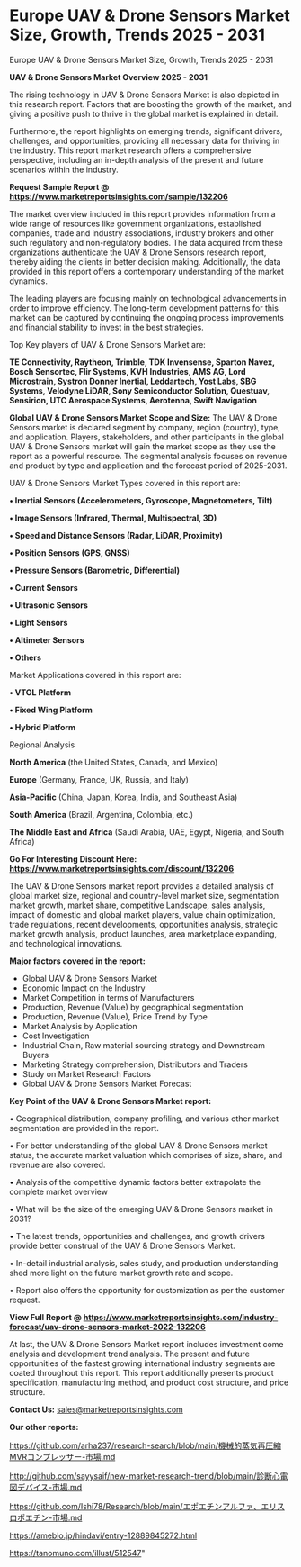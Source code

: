 # Europe UAV & Drone Sensors Market Size, Growth, Trends 2025 - 2031
Europe UAV & Drone Sensors Market Size, Growth, Trends 2025 - 2031

<Strong> UAV & Drone Sensors Market Overview 2025 - 2031</strong>

The rising technology in UAV & Drone Sensors Market is also depicted in this research report. Factors that are boosting the growth of the market, and giving a positive push to thrive in the global market is explained in detail.

Furthermore, the report highlights on emerging trends, significant drivers, challenges, and opportunities, providing all necessary data for thriving in the industry. This report market research offers a comprehensive perspective, including an in-depth analysis of the present and future scenarios within the industry.

<strong>Request Sample Report @ <a href=https://www.marketreportsinsights.com/sample/132206>https://www.marketreportsinsights.com/sample/132206</a></strong>

The market overview included in this report provides information from a wide range of resources like government organizations, established companies, trade and industry associations, industry brokers and other such regulatory and non-regulatory bodies. The data acquired from these organizations authenticate the UAV & Drone Sensors research report, thereby aiding the clients in better decision making. Additionally, the data provided in this report offers a contemporary understanding of the market dynamics.

The leading players are focusing mainly on technological advancements in order to improve efficiency. The long-term development patterns for this market can be captured by continuing the ongoing process improvements and financial stability to invest in the best strategies.

Top Key players of UAV & Drone Sensors Market are:

<strong>TE Connectivity, Raytheon, Trimble, TDK Invensense, Sparton Navex, Bosch Sensortec, Flir Systems, KVH Industries, AMS AG, Lord Microstrain, Systron Donner Inertial, Leddartech, Yost Labs, SBG Systems, Velodyne LiDAR, Sony Semiconductor Solution, Questuav, Sensirion, UTC Aerospace Systems, Aerotenna, Swift Navigation</strong>

<strong><b>Global UAV & Drone Sensors Market Scope and Size:</b></strong>
The UAV & Drone Sensors market is declared segment by company, region (country), type, and application. Players, stakeholders, and other participants in the global UAV & Drone Sensors market will gain the market scope as they use the report as a powerful resource. The segmental analysis focuses on revenue and product by type and application and the forecast period of 2025-2031.

UAV & Drone Sensors Market Types covered in this report are:

<strong>• Inertial Sensors (Accelerometers, Gyroscope, Magnetometers, Tilt)

• Image Sensors (Infrared, Thermal, Multispectral, 3D)

• Speed and Distance Sensors (Radar, LiDAR, Proximity)

• Position Sensors (GPS, GNSS)

• Pressure Sensors (Barometric, Differential)

• Current Sensors

• Ultrasonic Sensors

• Light Sensors

• Altimeter Sensors

• Others</strong>

Market Applications covered in this report are:

<strong>• VTOL Platform

• Fixed Wing Platform

• Hybrid Platform</strong> 

Regional Analysis

<strong>North America</strong> (the United States, Canada, and Mexico)

<strong>Europe</strong> (Germany, France, UK, Russia, and Italy)

<strong>Asia-Pacific</strong> (China, Japan, Korea, India, and Southeast Asia)

<strong>South America</strong> (Brazil, Argentina, Colombia, etc.)

<strong>The Middle East and Africa</strong> (Saudi Arabia, UAE, Egypt, Nigeria, and South Africa)

<strong>Go For Interesting Discount Here: <a href=https://www.marketreportsinsights.com/discount/132206>https://www.marketreportsinsights.com/discount/132206</a></strong>

The UAV & Drone Sensors market report provides a detailed analysis of global market size, regional and country-level market size, segmentation market growth, market share, competitive Landscape, sales analysis, impact of domestic and global market players, value chain optimization, trade regulations, recent developments, opportunities analysis, strategic market growth analysis, product launches, area marketplace expanding, and technological innovations.

<strong><b>Major factors covered in the report:</b></strong>
<ul>
  <li>Global UAV & Drone Sensors Market </li>
  <li>Economic Impact on the Industry</li>
  <li>Market Competition in terms of Manufacturers</li>
  <li>Production, Revenue (Value) by geographical segmentation</li>
  <li>Production, Revenue (Value), Price Trend by Type</li>
  <li>Market Analysis by Application</li>
  <li>Cost Investigation</li>
  <li>Industrial Chain, Raw material sourcing strategy and Downstream Buyers</li>
  <li>Marketing Strategy comprehension, Distributors and Traders</li>
  <li>Study on Market Research Factors</li>
  <li>Global UAV & Drone Sensors Market Forecast</li>
</ul>

<strong><b>Key Point of the UAV & Drone Sensors Market report:</b></strong>

• Geographical distribution, company profiling, and various other market segmentation are provided in the report.

• For better understanding of the global UAV & Drone Sensors market status, the accurate market valuation which comprises of size, share, and revenue are also covered.

• Analysis of the competitive dynamic factors better extrapolate the complete market overview

• What will be the size of the emerging UAV & Drone Sensors market in 2031?

• The latest trends, opportunities and challenges, and growth drivers provide better construal of the UAV & Drone Sensors Market.

• In-detail industrial analysis, sales study, and production understanding shed more light on the future market growth rate and scope.

• Report also offers the opportunity for customization as per the customer request.

<strong><b>View Full Report @ <a href=https://www.marketreportsinsights.com/industry-forecast/uav-drone-sensors-market-2022-132206>https://www.marketreportsinsights.com/industry-forecast/uav-drone-sensors-market-2022-132206</a></b></strong>


At last, the UAV & Drone Sensors Market report includes investment come analysis and development trend analysis. The present and future opportunities of the fastest growing international industry segments are coated throughout this report. This report additionally presents product specification, manufacturing method, and product cost structure, and price structure.

<strong>Contact Us:</strong>
sales@marketreportsinsights.com

<strong>Our other reports:</strong>

<a href=https://github.com/arha237/research-search/blob/main/機械的蒸気再圧縮MVRコンプレッサー-市場.md>https://github.com/arha237/research-search/blob/main/機械的蒸気再圧縮MVRコンプレッサー-市場.md</a>

<a href=http://github.com/sayysaif/new-market-research-trend/blob/main/診断心電図デバイス-市場.md>http://github.com/sayysaif/new-market-research-trend/blob/main/診断心電図デバイス-市場.md</a>

<a href=https://github.com/Ishi78/Research/blob/main/エポエチンアルファ、エリスロポエチン-市場.md>https://github.com/Ishi78/Research/blob/main/エポエチンアルファ、エリスロポエチン-市場.md</a>

<a href=https://ameblo.jp/hindavi/entry-12889845272.html>https://ameblo.jp/hindavi/entry-12889845272.html</a>

<a href=https://tanomuno.com/illust/512547>https://tanomuno.com/illust/512547</a>"

